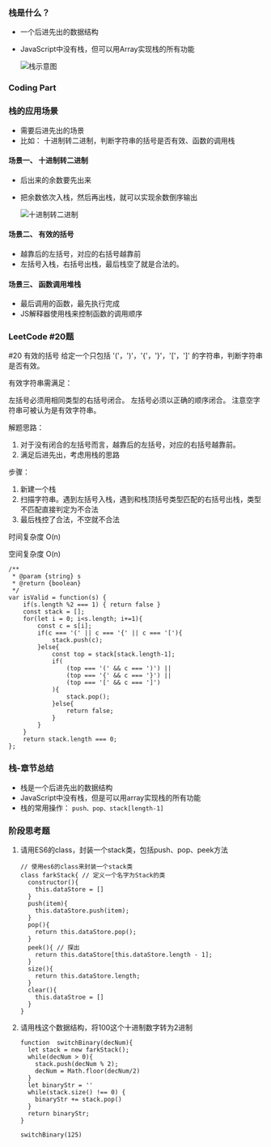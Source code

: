 ### 栈是什么？
* 一个后进先出的数据结构
* JavaScript中没有栈，但可以用Array实现栈的所有功能
 
  ![栈示意图](https://bkimg.cdn.bcebos.com/pic/8b82b9014a90f603eab7c55f3912b31bb051eda7?x-bce-process=image/watermark,image_d2F0ZXIvYmFpa2U4MA==,g_7,xp_5,yp_5)

### Coding Part

### 栈的应用场景
* 需要后进先出的场景
* 比如： 十进制转二进制，判断字符串的括号是否有效、函数的调用栈

#### 场景一、 十进制转二进制
* 后出来的余数要先出来
* 把余数依次入栈，然后再出栈，就可以实现余数倒序输出
  
  ![十进制转二进制](https://pic4.zhimg.com/80/50dfea3c43a68e1edc642f2bd23f997e_720w.jpg?source=1940ef5c)


#### 场景二、 有效的括号
* 越靠后的左括号，对应的右括号越靠前
* 左括号入栈，右括号出栈，最后栈空了就是合法的。

#### 场景三、 函数调用堆栈
* 最后调用的函数，最先执行完成
* JS解释器使用栈来控制函数的调用顺序

### LeetCode #20题
#20 有效的括号
给定一个只包括 '('，')'，'{'，'}'，'['，']' 的字符串，判断字符串是否有效。

有效字符串需满足：

左括号必须用相同类型的右括号闭合。
左括号必须以正确的顺序闭合。
注意空字符串可被认为是有效字符串。

解题思路：
1. 对于没有闭合的左括号而言，越靠后的左括号，对应的右括号越靠前。
2. 满足后进先出，考虑用栈的思路

步骤：
1. 新建一个栈
2. 扫描字符串。遇到左括号入栈，遇到和栈顶括号类型匹配的右括号出栈，类型不匹配直接判定为不合法
3. 最后栈控了合法，不空就不合法

时间复杂度 O(n)

空间复杂度 O(n)

```
/**
 * @param {string} s
 * @return {boolean}
 */
var isValid = function(s) {
    if(s.length %2 === 1) { return false }
    const stack = [];
    for(let i = 0; i<s.length; i+=1){
        const c = s[i];
        if(c === '(' || c === '{' || c === '['){
            stack.push(c);
        }else{
            const top = stack[stack.length-1];
            if(
                (top === '(' && c === ')') ||
                (top === '{' && c === '}') ||
                (top === '[' && c === ']')
            ){
                stack.pop();
            }else{
                return false;
            }
        }
    }
    return stack.length === 0;
};
```

### 栈-章节总结
* 栈是一个后进先出的数据结构
* JavaScript中没有栈，但是可以用array实现栈的所有功能
* 栈的常用操作： `push、pop、stack[length-1]`

### 阶段思考题
1. 请用ES6的class，封装一个stack类，包括push、pop、peek方法

    ```
    // 使用es6的class来封装一个stack类
    class farkStack{ // 定义一个名字为Stack的类
      constructor(){
        this.dataStore = []
      }
      push(item){
        this.dataStore.push(item);
      }
      pop(){
        return this.dataStore.pop();
      }
      peek(){ // 探出
        return this.dataStore[this.dataStore.length - 1];
      }
      size(){
        return this.dataStore.length;
      }
      clear(){
        this.dataStroe = []
      }
    }
    ```

2. 请用栈这个数据结构，将100这个十进制数字转为2进制
    ```
    function  switchBinary(decNum){
      let stack = new farkStack();
      while(decNum > 0){
        stack.push(decNum % 2);
        decNum = Math.floor(decNum/2)
      }
      let binaryStr = ''
      while(stack.size() !== 0) {
        binaryStr += stack.pop()
      }
      return binaryStr;
    }

    switchBinary(125)
    ```